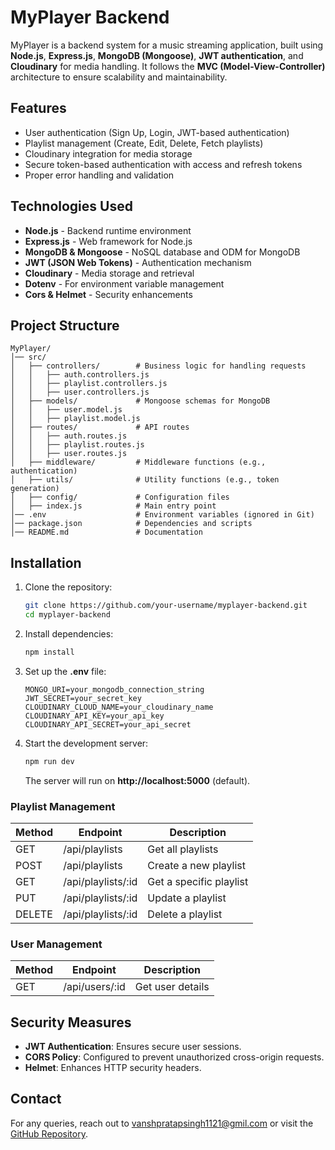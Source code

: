 # MyPlayer Backend

MyPlayer is a backend system for a music streaming application, built using **Node.js**, **Express.js**, **MongoDB (Mongoose)**, **JWT authentication**, and **Cloudinary** for media handling. It follows the **MVC (Model-View-Controller)** architecture to ensure scalability and maintainability.

## Features
- User authentication (Sign Up, Login, JWT-based authentication)
- Playlist management (Create, Edit, Delete, Fetch playlists)
- Cloudinary integration for media storage
- Secure token-based authentication with access and refresh tokens
- Proper error handling and validation

## Technologies Used
- **Node.js** - Backend runtime environment
- **Express.js** - Web framework for Node.js
- **MongoDB & Mongoose** - NoSQL database and ODM for MongoDB
- **JWT (JSON Web Tokens)** - Authentication mechanism
- **Cloudinary** - Media storage and retrieval
- **Dotenv** - For environment variable management
- **Cors & Helmet** - Security enhancements

## Project Structure
```
MyPlayer/
│── src/
│   ├── controllers/        # Business logic for handling requests
│   │   ├── auth.controllers.js
│   │   ├── playlist.controllers.js
│   │   ├── user.controllers.js
│   ├── models/             # Mongoose schemas for MongoDB
│   │   ├── user.model.js
│   │   ├── playlist.model.js
│   ├── routes/             # API routes
│   │   ├── auth.routes.js
│   │   ├── playlist.routes.js
│   │   ├── user.routes.js
│   ├── middleware/         # Middleware functions (e.g., authentication)
│   ├── utils/              # Utility functions (e.g., token generation)
│   ├── config/             # Configuration files
│   ├── index.js            # Main entry point
│── .env                    # Environment variables (ignored in Git)
│── package.json            # Dependencies and scripts
│── README.md               # Documentation
```

## Installation
1. Clone the repository:
   ```bash
   git clone https://github.com/your-username/myplayer-backend.git
   cd myplayer-backend
   ```
2. Install dependencies:
   ```bash
   npm install
   ```
3. Set up the **.env** file:
   ```
   MONGO_URI=your_mongodb_connection_string
   JWT_SECRET=your_secret_key
   CLOUDINARY_CLOUD_NAME=your_cloudinary_name
   CLOUDINARY_API_KEY=your_api_key
   CLOUDINARY_API_SECRET=your_api_secret
   ```
4. Start the development server:
   ```bash
   npm run dev
   ```
   The server will run on **http://localhost:5000** (default).

### **Playlist Management**
| Method | Endpoint               | Description             |
|--------|------------------------|-------------------------|
| GET    | /api/playlists         | Get all playlists      |
| POST   | /api/playlists         | Create a new playlist  |
| GET    | /api/playlists/:id     | Get a specific playlist |
| PUT    | /api/playlists/:id     | Update a playlist      |
| DELETE | /api/playlists/:id     | Delete a playlist      |

### **User Management**
| Method | Endpoint         | Description      |
|--------|-----------------|------------------|
| GET    | /api/users/:id  | Get user details |

## Security Measures
- **JWT Authentication**: Ensures secure user sessions.
- **CORS Policy**: Configured to prevent unauthorized cross-origin requests.
- **Helmet**: Enhances HTTP security headers.

## Contact
For any queries, reach out to vanshpratapsingh1121@gmil.com or visit the [GitHub Repository](https://github.com/Vansh12970/Backend-Of-Myplayer).



